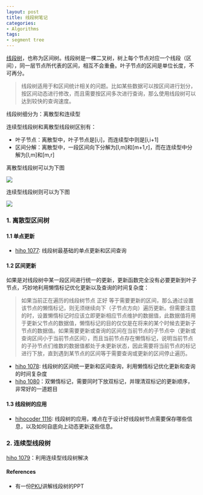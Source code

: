 ```yaml
---
layout: post
title: 线段树笔记
categories:
- Algorithms
tags:
- segment tree
---
```


[线段树](https://zh.wikipedia.org/wiki/%E7%BA%BF%E6%AE%B5%E6%A0%91)，也称为区间树。线段树是一棵二叉树，树上每个节点对应一个线段（区间），同一层节点所代表的区间，相互不会重叠。叶子节点的区间是单位长度，不可再分。

> 线段树适用于和区间统计相关的问题。比如某些数据可以按区间进行划分，按区间动态进行修改，而且需要按区间多次进行查询，那么使用线段树可以达到较快的查询速度。

线段树细分为：离散型和连续型

连续型线段树和离散型线段树区别有：

- 叶子节点：离散型中，叶子节点是[i,i]，而连续型中则是[i,i+1]
- 区间分解：离散型中，一段区间向下分解为[l,m]和[m+1,r]，而在连续型中分解为[l,m]和[m,r]

离散型线段树可以为下图

![](http://oiqcl4y9s.bkt.clouddn.com/segment-tree-example.PNG)

连续型线段树则可以为下图

![](http://oiqcl4y9s.bkt.clouddn.com/%E8%BF%9E%E7%BB%AD%E5%9E%8B%E7%BA%BF%E6%AE%B5%E6%A0%91.JPG)

### 1. 离散型区间树

#### 1.1 单点更新

- [hiho 1077](http://hihocoder.com/problemset/problem/1077): 线段树最基础的单点更新和区间查询

#### 1.2 区间更新

如果是对线段树中某一段区间进行统一的更新，更新函数完全没有必要更新到叶子节点，巧妙地利用懒惰标记优化更新以及查询的时间复杂度：

> 如果当前正在遍历的线段树节点 正好 等于需要更新的区间，那么通过设置该节点的懒惰标记，则无须继续向下（子节点方向）遍历更新。但需要注意的时，设置懒惰标记时应该立即更新相应节点维护的数据值，此数据值将用于更新父节点的数据值，懒惰标记的目的仅仅是在将来的某个时候去更新子节点的数据值。如果需要更新或查询的区间在当前节点的子节点中（更新或查询区间小于当前节点区间），而且当前节点存在懒惰标记，说明当前节点的子孙节点们维数的数据值都处于未更新状态，因此需要将当前节点的标记进行下放，直到遇到某节点的区间等于需要查询或更新的区间停止遍历。

- [hiho 1078](http://hihocoder.com/problemset/problem/1078): 线段树的区间统一更新和区间查询，利用懒惰标记优化更新和查询的时间复杂度
- [hiho 1080](http://hihocoder.com/problemset/problem/1080)：双懒惰标记，需要同时下放双标记，并理清双标记的更新顺序，非常好的一道题目

#### 1.3 线段树的应用

- [hihocoder 1116](http://hihocoder.com/problemset/problem/1116): 线段树的应用，难点在于设计好线段树节点需要保存哪些信息，以及如何自底向上动态更新这些信息。

### 2. 连续型线段树

[hiho 1079](http://hihocoder.com/problemset/problem/1079)：利用连续型线段树解决

#### References

- 有一份[PKU](http://poj.org/summerschool/1_interval_tree.pdf)讲解线段树的PPT
